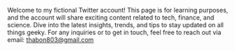 Welcome to my fictional Twitter account! This page is for learning purposes, and the account will share exciting content related to tech, finance, and science. Dive into the latest insights, trends, and tips to stay updated on all things geeky. For any inquiries or to get in touch, feel free to reach out via email: thabon803@gmail.com
